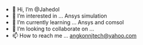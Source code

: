 - 👋 Hi, I’m @Jahedol
- 👀 I’m interested in ... Ansys simulation
- 🌱 I’m currently learning ... Ansys and comsol
- 💞️ I’m looking to collaborate on ...
- 📫 How to reach me ... angkonnjtech@yahoo.com

<!---
Jahedol/Jahedol is a ✨ special ✨ repository because its `README.md` (this file) appears on your GitHub profile.
You can click the Preview link to take a look at your changes.
--->
